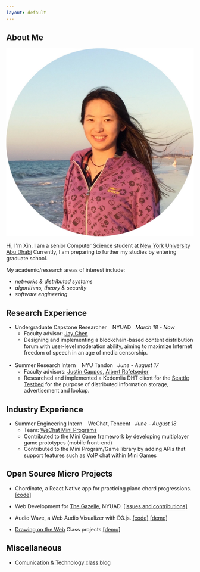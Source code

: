 ```yaml
---
layout: default
---
```


## About Me

<img class="profile-picture" src="media/profile.jpeg">

Hi, I'm Xin. I am a senior Computer Science student at
<a href="https://nyuad.nyu.edu/en/" target="_blank">New York University Abu Dhabi</a>
Currently, I am preparing to further my studies by entering graduate school.

My academic/research areas of interest include:
+ _networks & distributed systems_
+ _algorithms, theory & security_
+ _software engineering_

## Research Experience

* Undergraduate Capstone Researcher &nbsp;&nbsp; NYUAD &nbsp; _March 18 - Now_
  + Faculty advisor: <a href="https://cs.nyu.edu/~jchen/" target="_blank">Jay Chen</a>
  + Designing and implementing a blockchain-based content distribution forum with user-level moderation ability,
  aiming to maximize Internet freedom of speech in an age of media censorship.
<br/><br/>
* Summer Research Intern &nbsp;&nbsp; NYU Tandon &nbsp; _June - August 17_
  + Faculty advisors:
  <a href="https://ssl.engineering.nyu.edu/people#faculty" target="_blank">Justin Cappos</a>,
  <a href="https://ssl.engineering.nyu.edu/people#faculty" target="_blank">Albert Rafetseder</a>
  + Researched and implemented a Kedemlia DHT client for the <a href="https://seattle.poly.edu/html/" target="_blank">Seattle Testbed</a>
  for the purpose of distributed information storage, advertisement and lookup.

## Industry Experience

* Summer Engineering Intern &nbsp;&nbsp; WeChat, Tencent &nbsp; _June - August 18_
  + Team: <a href="https://mp.weixin.qq.com/cgi-bin/wx" target="_blank">WeChat Mini Programs</a>
  + Contributed to the Mini Game framework by developing multiplayer game prototypes (mobile front-end)
  + Contributed to the Mini Program/Game library by adding APIs that support features such as
  VoIP chat within Mini Games

## Open Source Micro Projects
* Chordinate, a React Native app for practicing piano chord progressions. <a href="https://github.com/guyu96/chordinate" target="_blank">[code]</a>

* Web Development for <a href="https://www.thegazelle.org/" target="_blank">The Gazelle</a>, NYUAD.
  <a href="https://github.com/thegazelle-ad/gazelle-server/issues?utf8=%E2%9C%93&q=cynthiatong+" target="_blank">[issues and contributions]</a>

* Audio Wave, a Web Audio Visualizer with D3.js.
<a href="https://github.com/CynthiaTong/Mashups-Projects/tree/master/Audio_Wave" target="_blank">[code]</a>
<a href="http://xt405.nyuad.im/Mashups/Audio_Wave/" target="_blank">[demo]</a>

* <a href="https://cs.nyu.edu/courses/spring17/CSCI-UA.0380-002/" target="_blank">Drawing on the Web</a> Class projects <a href="http://xt405.nyuad.im/draw_web/" target="_blank">[demo]</a>

## Miscellaneous
* <a href="http://xt405.nyuad.im/CommTech_blog/" target="_blank">Comunication & Technology class blog</a>
